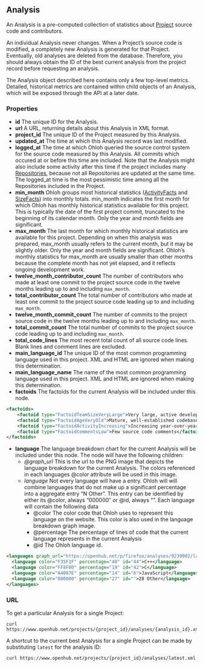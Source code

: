 ## Analysis

An Analysis is a pre-computed collection of statistics about [Project](/reference/project.md) source code and contributors.

An individual Analysis never changes. When a Project’s source code is modified, a completely new Analysis is generated for that Project. Eventually, old analyses are deleted from the database. Therefore, you should always obtain the ID of the best current analysis from the project record before requesting an analysis.

The Analysis object described here contains only a few top-level metrics. Detailed, historical metrics are contained within child objects of an Analysis, which will be exposed through the API at a later date.

### Properties

+ __id__
    The unique ID for the Analysis.
+ __url__
    A URL, returning details about this Analysis in XML format.    
+ __project_id__
    The unique ID of the Project measured by this Analysis.
+ __updated_at__
    The time at which this Analysis record was last modified.
+ __logged_at__
    The time at which Ohloh queried the source control system for the source code measured by this Analysis. All commits which occured at or before this time are included. Note that the Analysis might also include some activity after this time if the project includes many [Repositories](/reference/repository.md), because not all Repositories are updated at the same time. The logged_at time is the most pessimistic time among all the Repositories included in the Project.
+ __min_month__
    Ohloh groups most historical statistics ([ActivityFacts](/reference/activity_fact.md) and [SizeFacts](/reference/size_fact.md)) into monthly totals. min_month indicates the first month for which Ohloh has monthly historical statistics available for this project. This is typically the date of the first project commit, truncated to the beginning of its calendar month. Only the year and month fields are significant.
+ __max_month__
    The last month for which monthly historical statistics are available for this project. Depending on when this analysis was prepared, max_month usually refers to the current month, but it may be slightly older. Only the year and month fields are significant. Ohloh’s monthly statistics for max_month are usually smaller than other months because the complete month has not yet elapsed, and it reflects ongoing development work.
+ __twelve_month_contributor_count__
    The number of contributors who made at least one commit to the project source code in the twelve months leading up to and including `max_month`.
+ __total_contributor_count__
    The total number of contributors who made at least one commit to the project source code leading up to and including `max_month`.
+ __twelve_month_commit_count__
    The number of commits to the project source code in the twelve months leading up to and including `max_month`.
+ __total_commit_count__
    The total number of commits to the project source code leading up to and including `max_month`.
+ __total_code_lines__
    The most recent total count of all source code lines. Blank lines and comment lines are excluded.
+ __main_language_id__
    The unique ID of the most common programming language used in this project. XML and HTML are ignored when making this determination.
+ __main_language_name__
    The name of the most common programming language used in this project. XML and HTML are ignored when making this determination.
+ __factoids__
    The factoids for the current Analysis will be included under this node.

```xml
<factoids>
    <factoid type="FactoidTeamSizeVeryLarge">Very large, active development team</factoid>
    <factoid type="FactoidAgeVeryOld">Mature, well-established codebase</factoid>
    <factoid type="FactoidActivityIncreasing">Increasing year-over-year development activity</factoid>
    <factoid type="FactoidCommentsLow">Few source code comments</factoid>
</factoids>
```

+ __language__
    The language breakdown chart for the current Analysis will be included under this node. The node will have the following children:
    - _@graph_url_
    This is the url to the PNG image that depicts the language breakdown for the current Analysis. The colors referenced in each languages @color attribute will be used in this image.
    - _language_
    Not every language will have a entry. Ohloh will will combine languages that do not make up a significant percentage into a aggregate entry “N Other”. This entry can be identified by either its @color, always “000000″ or @id, always “”.
    Each language will contain the following data
        - @color The color code that Ohloh uses to represent this language on the website. This color is also used in the language breakdown graph image.
        - @percentage The percentage of lines of code that the current language represents in the current Analysis
        - @id The Ohloh language id.

```xml
<languages graph_url="https://openhub.net/p/firefox/analyses/9239902/languages.png">
  <language color="F35F1F" percentage="40" id="44">C++</language>
  <language color="FF8F00" percentage="19" id="42">C</language>
  <language color="A4007E" percentage="14" id="6">JavaScript</language>
  <language color="000000" percentage="27" id="">28 Other</language>
</languages>
```
    

### URL
To get a particular Analysis for a single Project:
```shell
curl https://www.openhub.net/projects/{project_id}/analyses/{analysis_id}.xml
```

A shortcut to the current best Analysis for a single Project can be made by substituting `latest` for the analysis ID:
```shell
curl https://www.openhub.net/projects/{project_id}/analyses/latest.xml 
```
